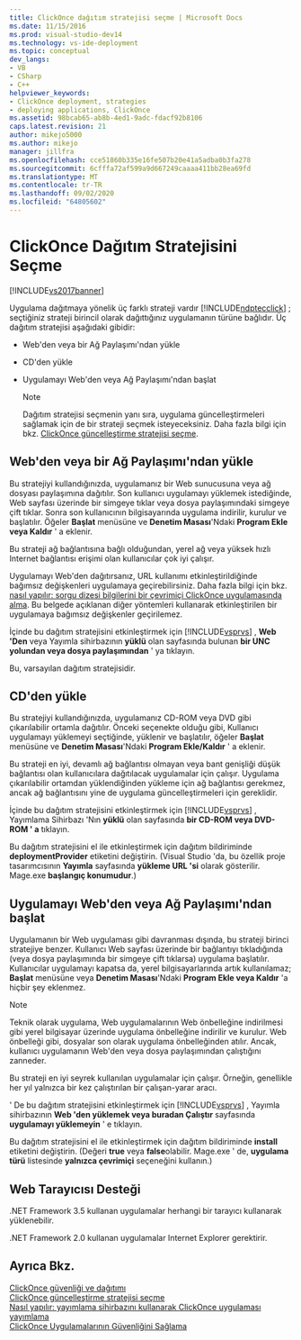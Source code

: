 ```yaml
---
title: ClickOnce dağıtım stratejisi seçme | Microsoft Docs
ms.date: 11/15/2016
ms.prod: visual-studio-dev14
ms.technology: vs-ide-deployment
ms.topic: conceptual
dev_langs:
- VB
- CSharp
- C++
helpviewer_keywords:
- ClickOnce deployment, strategies
- deploying applications, ClickOnce
ms.assetid: 98bcab65-ab8b-4ed1-9adc-fdacf92b8106
caps.latest.revision: 21
author: mikejo5000
ms.author: mikejo
manager: jillfra
ms.openlocfilehash: cce51860b335e16fe507b20e41a5adba0b3fa278
ms.sourcegitcommit: 6cfffa72af599a9d667249caaaa411bb28ea69fd
ms.translationtype: MT
ms.contentlocale: tr-TR
ms.lasthandoff: 09/02/2020
ms.locfileid: "64805602"
---
```

# <a name="choosing-a-clickonce-deployment-strategy"></a>ClickOnce Dağıtım Stratejisini Seçme
[!INCLUDE[vs2017banner](../includes/vs2017banner.md)]

Uygulama dağıtmaya yönelik üç farklı strateji vardır [!INCLUDE[ndptecclick](../includes/ndptecclick-md.md)] ; seçtiğiniz strateji birincil olarak dağıttığınız uygulamanın türüne bağlıdır. Üç dağıtım stratejisi aşağıdaki gibidir:  
  
- Web'den veya bir Ağ Paylaşımı'ndan yükle  
  
- CD'den yükle  
  
- Uygulamayı Web'den veya Ağ Paylaşımı'ndan başlat  
  
    > [!NOTE]
    > Dağıtım stratejisi seçmenin yanı sıra, uygulama güncelleştirmeleri sağlamak için de bir strateji seçmek isteyeceksiniz. Daha fazla bilgi için bkz. [ClickOnce güncelleştirme stratejisi seçme](../deployment/choosing-a-clickonce-update-strategy.md).  
  
## <a name="install-from-the-web-or-a-network-share"></a>Web'den veya bir Ağ Paylaşımı'ndan yükle  
 Bu stratejiyi kullandığınızda, uygulamanız bir Web sunucusuna veya ağ dosyası paylaşımına dağıtılır. Son kullanıcı uygulamayı yüklemek istediğinde, Web sayfası üzerinde bir simgeye tıklar veya dosya paylaşımındaki simgeye çift tıklar. Sonra son kullanıcının bilgisayarında uygulama indirilir, kurulur ve başlatılır. Öğeler **Başlat** menüsüne ve **Denetim Masası**'Ndaki **Program Ekle veya Kaldır** ' a eklenir.  
  
 Bu strateji ağ bağlantısına bağlı olduğundan, yerel ağ veya yüksek hızlı Internet bağlantısı erişimi olan kullanıcılar çok iyi çalışır.  
  
 Uygulamayı Web'den dağıtırsanız, URL kullanımı etkinleştirildiğinde bağımsız değişkenleri uygulamaya geçirebilirsiniz. Daha fazla bilgi için bkz. [nasıl yapılır: sorgu dizesi bilgilerini bir çevrimiçi ClickOnce uygulamasında alma](../deployment/how-to-retrieve-query-string-information-in-an-online-clickonce-application.md). Bu belgede açıklanan diğer yöntemleri kullanarak etkinleştirilen bir uygulamaya bağımsız değişkenler geçirilemez.  
  
 İçinde bu dağıtım stratejisini etkinleştirmek için [!INCLUDE[vsprvs](../includes/vsprvs-md.md)] , **Web 'Den** veya Yayımla sihirbazının **yüklü** olan sayfasında bulunan **bir UNC yolundan veya dosya paylaşımından** ' ya tıklayın.  
  
 Bu, varsayılan dağıtım stratejisidir.  
  
## <a name="install-from-a-cd"></a>CD'den yükle  
 Bu stratejiyi kullandığınızda, uygulamanız CD-ROM veya DVD gibi çıkarılabilir ortamla dağıtılır. Önceki seçenekte olduğu gibi, Kullanıcı uygulamayı yüklemeyi seçtiğinde, yüklenir ve başlatılır, öğeler **Başlat** menüsüne ve **Denetim Masası**'Ndaki **Program Ekle/Kaldır** ' a eklenir.  
  
 Bu strateji en iyi, devamlı ağ bağlantısı olmayan veya bant genişliği düşük bağlantısı olan kullanıcılara dağıtılacak uygulamalar için çalışır. Uygulama çıkarılabilir ortamdan yüklendiğinden yükleme için ağ bağlantısı gerekmez, ancak ağ bağlantısını yine de uygulama güncelleştirmeleri için gereklidir.  
  
 İçinde bu dağıtım stratejisini etkinleştirmek için [!INCLUDE[vsprvs](../includes/vsprvs-md.md)] , Yayımlama Sihirbazı 'Nın **yüklü** olan sayfasında **bir CD-ROM veya DVD-ROM ' a** tıklayın.  
  
 Bu dağıtım stratejisini el ile etkinleştirmek için dağıtım bildiriminde **deploymentProvider** etiketini değiştirin. (Visual Studio 'da, bu özellik proje tasarımcısının **Yayımla** sayfasında **yükleme URL 'si** olarak gösterilir. Mage.exe **başlangıç konumudur**.)  
  
## <a name="start-the-application-from-the-web-or-a-network-share"></a>Uygulamayı Web'den veya Ağ Paylaşımı'ndan başlat  
 Uygulamanın bir Web uygulaması gibi davranması dışında, bu strateji birinci stratejiye benzer. Kullanıcı Web sayfası üzerinde bir bağlantıyı tıkladığında (veya dosya paylaşımında bir simgeye çift tıklarsa) uygulama başlatılır. Kullanıcılar uygulamayı kapatsa da, yerel bilgisayarlarında artık kullanılamaz; **Başlat** menüsüne veya **Denetim Masası**'Ndaki **Program Ekle veya Kaldır** 'a hiçbir şey eklenmez.  
  
> [!NOTE]
> Teknik olarak uygulama, Web uygulamalarının Web önbelleğine indirilmesi gibi yerel bilgisayar üzerinde uygulama önbelleğine indirilir ve kurulur. Web önbelleği gibi, dosyalar son olarak uygulama önbelleğinden atılır. Ancak, kullanıcı uygulamanın Web'den veya dosya paylaşımından çalıştığını zanneder.  
  
 Bu strateji en iyi seyrek kullanılan uygulamalar için çalışır. Örneğin, genellikle her yıl yalnızca bir kez çalıştırılan bir çalışan-yarar aracı.  
  
 ' De bu dağıtım stratejisini etkinleştirmek için [!INCLUDE[vsprvs](../includes/vsprvs-md.md)] , Yayımla sihirbazının **Web 'den yüklemek veya buradan Çalıştır** sayfasında **uygulamayı yüklemeyin** ' e tıklayın.  
  
 Bu dağıtım stratejisini el ile etkinleştirmek için dağıtım bildiriminde **install** etiketini değiştirin. (Değeri **true** veya **false**olabilir. Mage.exe ' de, **uygulama türü** listesinde **yalnızca çevrimiçi** seçeneğini kullanın.)  
  
## <a name="web-browser-support"></a>Web Tarayıcısı Desteği  
 .NET Framework 3.5 kullanan uygulamalar herhangi bir tarayıcı kullanarak yüklenebilir.  
  
 .NET Framework 2.0 kullanan uygulamalar Internet Explorer gerektirir.  
  
## <a name="see-also"></a>Ayrıca Bkz.  
 [ClickOnce güvenliği ve dağıtımı](../deployment/clickonce-security-and-deployment.md)   
 [ClickOnce güncelleştirme stratejisi seçme](../deployment/choosing-a-clickonce-update-strategy.md)   
 [Nasıl yapılır: yayımlama sihirbazını kullanarak ClickOnce uygulaması yayımlama](../deployment/how-to-publish-a-clickonce-application-using-the-publish-wizard.md)   
 [ClickOnce Uygulamalarının Güvenliğini Sağlama](../deployment/securing-clickonce-applications.md)
